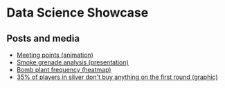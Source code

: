# Data Science Showcase

## Posts and media

- [Meeting points (animation)](https://www.youtube.com/watch?v=du0CXuuaQZ8)
- [Smoke grenade analysis (presentation)](https://www.youtube.com/watch?v=YNO2pRr-RO8)
- [Bomb plant frequency (heatmap)](https://www.youtube.com/watch?v=du0CXuuaQZ8)
- [35% of players in silver don't buy anything on the first round (graphic)](https://www.reddit.com/r/csgo/comments/iun0l8/35_of_players_in_silver_dont_buy_anything_on_the/)
